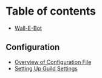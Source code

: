 # Table of contents

- [Wall-E-Bot](README.md)

## Configuration

- [Overview of Configuration File](configuration/Overview.md)
- [Setting Up Guild Settings](configuration/Guild-Settings.md)
